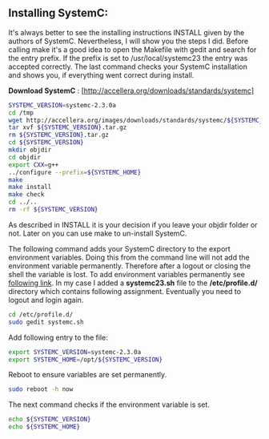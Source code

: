 ## Installing SystemC:
It's always better to see the installing instructions INSTALL given by the authors of SystemC. Nevertheless, I will show you the steps I did. Before calling make it's a good idea to open the Makefile with gedit and search for the entry prefix. If the prefix is set to /usr/local/systemc23 the entry was accepted correctly. The last command checks your SystemC installation and shows you, if everything went correct during install.</p>

**Download SystemC** : [http://accellera.org/downloads/standards/systemc]
```sh
SYSTEMC_VERSION=systemc-2.3.0a
cd /tmp
wget http://accellera.org/images/downloads/standards/systemc/${SYSTEMC_VERSION}.tar.gz
tar xvf ${SYSTEMC_VERSION}.tar.gz
rm ${SYSTEMC_VERSION}.tar.gz
cd ${SYSTEMC_VERSION}
mkdir objdir
cd objdir
export CXX=g++
../configure --prefix=${SYSTEMC_HOME}
make
make install
make check
cd ../..
rm -rf ${SYSTEMC_VERSION}
```

As described in INSTALL it is your decision if you leave your objdir folder or not. Later on you can use make to un-install SystemC.

The following command adds your SystemC directory to the export environment variables. Doing this from the command line will not add the environment variable permanently. Therefore after a logout or closing the shell the variable is lost. To add environment variables permanently see <a href="http://unix.stackexchange.com/questions/117467/how-to-permanently-set-environmental-variables">following link</a>. In my case I added a <b>systemc23.sh</b> file to the <b>/etc/profile.d/</b> directory which contains following assignment. Eventually you need to logout and login again.

```sh
cd /etc/profile.d/
sudo gedit systemc.sh
```

Add following entry to the file:

```sh
export SYSTEMC_VERSION=systemc-2.3.0a
export SYSTEMC_HOME=/opt/${SYSTEMC_VERSION}
```

Reboot to ensure variables are set permanently.

```sh
sudo reboot -h now
```

The next command checks if the environment variable is set.

```sh
echo ${SYSTEMC_VERSION}
echo ${SYSTEMC_HOME}
```
